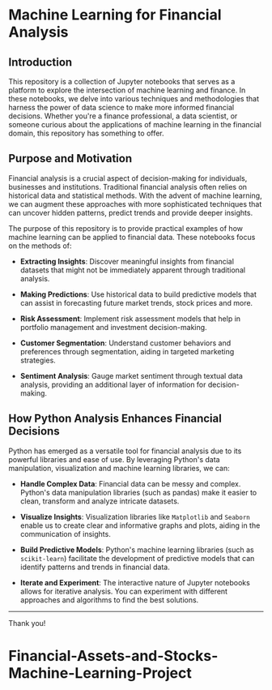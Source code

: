 # Machine Learning for Financial Analysis

## Introduction

This repository is a collection of Jupyter notebooks that serves as a platform to explore the intersection of machine learning and finance. In these notebooks, we delve into various techniques and methodologies that harness the power of data science to make more informed financial decisions. Whether you're a finance professional, a data scientist, or someone curious about the applications of machine learning in the financial domain, this repository has something to offer.

## Purpose and Motivation

Financial analysis is a crucial aspect of decision-making for individuals, businesses and institutions. Traditional financial analysis often relies on historical data and statistical methods. With the advent of machine learning, we can augment these approaches with more sophisticated techniques that can uncover hidden patterns, predict trends and provide deeper insights.

The purpose of this repository is to provide practical examples of how machine learning can be applied to financial data. These notebooks focus on the methods of:

- **Extracting Insights**: Discover meaningful insights from financial datasets that might not be immediately apparent through traditional analysis.

- **Making Predictions**: Use historical data to build predictive models that can assist in forecasting future market trends, stock prices and more.

- **Risk Assessment**: Implement risk assessment models that help in portfolio management and investment decision-making.

- **Customer Segmentation**: Understand customer behaviors and preferences through segmentation, aiding in targeted marketing strategies.

- **Sentiment Analysis**: Gauge market sentiment through textual data analysis, providing an additional layer of information for decision-making.

## How Python Analysis Enhances Financial Decisions

Python has emerged as a versatile tool for financial analysis due to its powerful libraries and ease of use. By leveraging Python's data manipulation, visualization and machine learning libraries, we can:

- **Handle Complex Data**: Financial data can be messy and complex. Python's data manipulation libraries (such as pandas) make it easier to clean, transform and analyze intricate datasets.

- **Visualize Insights**: Visualization libraries like `Matplotlib` and `Seaborn` enable us to create clear and informative graphs and plots, aiding in the communication of insights.

- **Build Predictive Models**: Python's machine learning libraries (such as `scikit-learn`) facilitate the development of predictive models that can identify patterns and trends in financial data.

- **Iterate and Experiment**: The interactive nature of Jupyter notebooks allows for iterative analysis. You can experiment with different approaches and algorithms to find the best solutions.

---

Thank you!
# Financial-Assets-and-Stocks-Machine-Learning-Project
